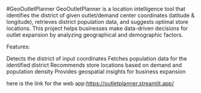 #GeoOutletPlanner
GeoOutletPlanner is a location intelligence tool that identifies the district of given outlet/demand center coordinates (latitude & longitude), retrieves district population data, and suggests optimal store locations. This project helps businesses make data-driven decisions for outlet expansion by analyzing geographical and demographic factors.

Features:

Detects the district of input coordinates
Fetches population data for the identified district
Recommends store locations based on demand and population density
Provides geospatial insights for business expansion

here is the link for the web app:https://outletplanner.streamlit.app/
